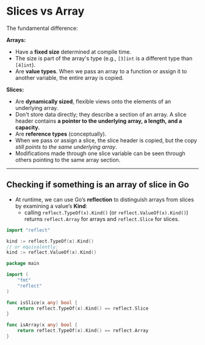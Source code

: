 # Slices vs Array 

The fundamental difference:

**Arrays:**

- Have a **fixed size** determined at compile time.
- The size is part of the array's type (e.g., `[3]int` is a different type than `[4]int`).
- Are **value types**. When we pass an array to a function or assign it to another variable, the entire array is copied.

**Slices:**

- Are **dynamically sized**, flexible views onto the elements of an underlying array.
- Don't store data directly; they describe a section of an array. A slice header contains **a pointer to the underlying array, a length, and a capacity.**
- Are **reference types** (conceptually). 
- When we pass or assign a slice, the slice header is copied, but the copy *still points to the same underlying array*. 
- Modifications made through one slice variable can be seen through others pointing to the same array section.

---

## Checking if something is an array of slice in Go

- At runtime, we can use Go’s **reflection** to distinguish arrays from slices by examining a value’s **Kind**: 
  - calling `reflect.TypeOf(x).Kind()` (or `reflect.ValueOf(x).Kind()`) returns `reflect.Array` for arrays and `reflect.Slice` for slices.

```go
import "reflect"

kind := reflect.TypeOf(x).Kind()
// or equivalently:
kind := reflect.ValueOf(x).Kind()
```

```go
package main

import (
    "fmt"
    "reflect"
)

func isSlice(x any) bool {
    return reflect.TypeOf(x).Kind() == reflect.Slice
}

func isArray(x any) bool {
    return reflect.TypeOf(x).Kind() == reflect.Array
}
```


